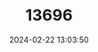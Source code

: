 ---
title: "13696"
category: "Monodelphis kunsi"
draft: false
date: 2024-02-22 13:03:50
languages:
  French: ["Opossum-musaraigne de Kuns"]
  English: ["Pygmy Short-tailed Opossum"]
---